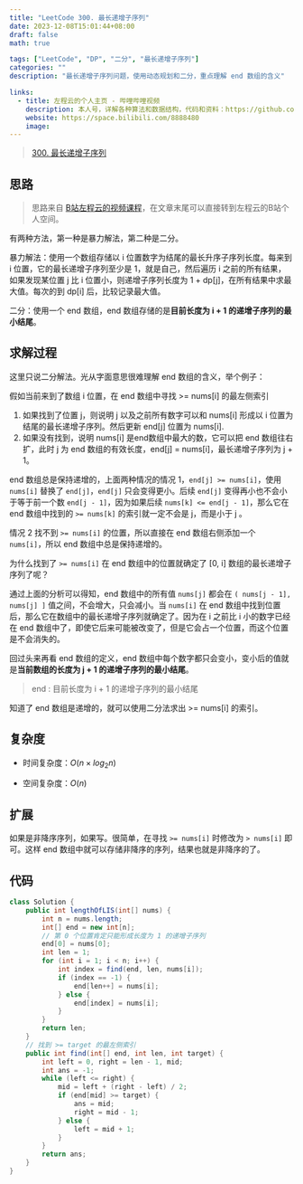 ```yaml
---
title: "LeetCode 300. 最长递增子序列"
date: 2023-12-08T15:01:44+08:00
draft: false
math: true

tags: ["LeetCode", "DP", "二分", "最长递增子序列"]
categories: ""
description: "最长递增子序列问题，使用动态规划和二分，重点理解 end 数组的含义"

links:
  - title: 左程云的个人主页 - 哔哩哔哩视频
    description: 本人号，详解各种算法和数据结构，代码和资料：https://github.com/algorithmzuo
    website: https://space.bilibili.com/8888480
    image: 
---
```


> [300. 最长递增子序列](https://leetcode.cn/problems/longest-increasing-subsequence/)

## 思路

> 思路来自 [B站左程云的视频课程](https://www.bilibili.com/video/BV1ne411D7CQ/)，在文章末尾可以直接转到左程云的B站个人空间。

有两种方法，第一种是暴力解法，第二种是二分。

暴力解法：使用一个数组存储以 i 位置数字为结尾的最长升序子序列长度。每来到 i 位置，它的最长递增子序列至少是 1，就是自己，然后遍历 i 之前的所有结果，如果发现某位置 j 比 i 位置小，则递增子序列长度为 1 + dp[j]，在所有结果中求最大值。每次的到 dp[i] 后，比较记录最大值。

二分：使用一个 end 数组，end 数组存储的是**目前长度为 i + 1 的递增子序列的最小结尾**。

## 求解过程

这里只说二分解法。光从字面意思很难理解 end 数组的含义，举个例子：

假如当前来到了数组 i 位置，在 end 数组中寻找 >= nums[i] 的最左侧索引

1. 如果找到了位置 j，则说明 j 以及之前所有数字可以和 nums[i] 形成以 i 位置为结尾的最长递增子序列。然后更新 end[j] 位置为 nums[i].
2. 如果没有找到，说明 nums[i] 是end数组中最大的数，它可以把 end 数组往右扩，此时 j 为 end 数组的有效长度，end[j] = nums[i]，最长递增子序列为 j + 1。

end 数组总是保持递增的，上面两种情况的情况 1，`end[j] >= nums[i]`，使用 `nums[i]` 替换了 `end[j]`，`end[j]` 只会变得更小。后续 `end[j]` 变得再小也不会小于等于前一个数 `end[j - 1]`，因为如果后续 `nums[k] <= end[j - 1]`，那么它在 end 数组中找到的 `>= nums[k]` 的索引就一定不会是 j，而是小于 j 。

情况 2 找不到 `>= nums[i]` 的位置，所以直接在 end 数组右侧添加一个 `nums[i]`，所以 end 数组中总是保持递增的。

为什么找到了 `>= nums[i]` 在 end 数组中的位置就确定了 [0, i] 数组的最长递增子序列了呢？

通过上面的分析可以得知，end 数组中的所有值 `nums[j]` 都会在 `( nums[j - 1], nums[j] ]` 值之间，不会增大，只会减小。当 `nums[i]` 在 end 数组中找到位置后，那么它在数组中的最长递增子序列就确定了。因为在 i 之前比 i 小的数字已经在 end 数组中了，即使它后来可能被改变了，但是它会占一个位置，而这个位置是不会消失的。

回过头来再看 end 数组的定义，end 数组中每个数字都只会变小，变小后的值就是**当前数组的长度为 j + 1 的递增子序列的最小结尾**。

> end : 目前长度为 i + 1 的递增子序列的最小结尾

知道了 end 数组是递增的，就可以使用二分法求出 >= nums[i] 的索引。

## 复杂度

- 时间复杂度：$O(n \times log_2n)$

- 空间复杂度：$O(n)$

## 扩展

如果是非降序序列，如果写。很简单，在寻找 `>= nums[i]` 时修改为 `> nums[i]` 即可。这样 end 数组中就可以存储非降序的序列，结果也就是非降序的了。

## 代码

```java
class Solution {
    public int lengthOfLIS(int[] nums) {
        int n = nums.length;
        int[] end = new int[n];
        // 第 0 个位置肯定只能形成长度为 1 的递增子序列
        end[0] = nums[0]; 
        int len = 1;
        for (int i = 1; i < n; i++) {
            int index = find(end, len, nums[i]);
            if (index == -1) {
                end[len++] = nums[i];
            } else {
                end[index] = nums[i];
            }
        }
        return len;
    }
    // 找到 >= target 的最左侧索引
    public int find(int[] end, int len, int target) {
        int left = 0, right = len - 1, mid;
        int ans = -1;
        while (left <= right) {
            mid = left + (right - left) / 2;
            if (end[mid] >= target) {
                ans = mid;
                right = mid - 1;
            } else {
                left = mid + 1;
            }
        }
        return ans;
    }
}
```